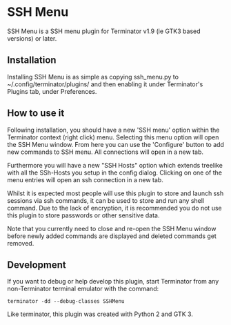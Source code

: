 SSH Menu
========

SSH Menu is a SSH menu plugin for Terminator v1.9 (ie GTK3 based versions) or later.

Installation
------------

Installing SSH Menu is as simple as copying ssh_menu.py to ~/.config/terminator/plugins/ and then enabling it under Terminator's Plugins tab, under Preferences.

How to use it
-------------

Following installation, you should have a new 'SSH menu' option within the Terminator context (right click) menu. Selecting this menu option will open the SSH Menu window. From here you can use the 'Configure' button to add new commands to SSH menu. All connections will open in a new tab.

Furthermore you will have a new "SSH Hosts" option which extends treelike with all the SSh-Hosts you setup in the config dialog. Clicking on one of the menu entries will open an ssh connection in a new tab.

Whilst it is expected most people will use this plugin to store and launch ssh sessions via ssh commands, it can be used to store and run any shell command. Due to the lack of encryption, it is recommended you do not use this plugin to store passwords or other sensitive data.

Note that you currently need to close and re-open the SSH Menu window before newly added commands are displayed and deleted commands get removed.

Development
-----------

If you want to debug or help develop this plugin, start Terminator from any non-Terminator terminal emulator with the command:

```
terminator -dd --debug-classes SSHMenu
```
 
Like terminator, this plugin was created with Python 2 and GTK 3.
